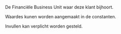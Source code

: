 De Financiële Business Unit waar deze klant bijhoort. 

Waardes kunen worden aangemaakt in de constanten. 

Invullen kan verplicht worden gesteld.
